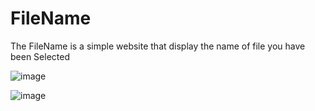 # FileName

The FileName is a simple website that display the name of file you have been Selected

![image](https://user-images.githubusercontent.com/98262957/230558388-bf98f305-cbf4-4cc3-92bf-500e616879fc.png)

![image](https://user-images.githubusercontent.com/98262957/230558414-a04afc2e-6456-4290-89d0-e31129bbe243.png)

